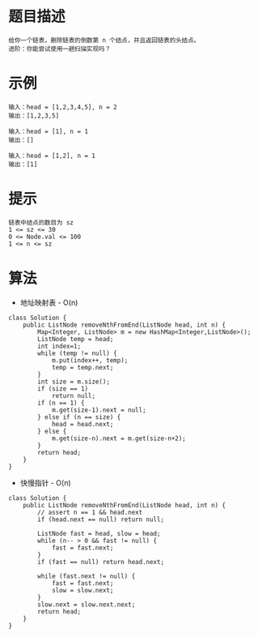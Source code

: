 # 题目描述
	给你一个链表，删除链表的倒数第 n 个结点，并且返回链表的头结点。
	进阶：你能尝试使用一趟扫描实现吗？

# 示例
	输入：head = [1,2,3,4,5], n = 2
	输出：[1,2,3,5]

	输入：head = [1], n = 1
	输出：[]

	输入：head = [1,2], n = 1
	输出：[1]

# 提示
	链表中结点的数目为 sz
	1 <= sz <= 30
	0 <= Node.val <= 100
	1 <= n <= sz

# 算法
* 地址映射表 - O(n)
```
class Solution {
    public ListNode removeNthFromEnd(ListNode head, int n) {
        Map<Integer, ListNode> m = new HashMap<Integer,ListNode>();
        ListNode temp = head;
        int index=1;
        while (temp != null) {
            m.put(index++, temp);
            temp = temp.next;
        }
        int size = m.size();
        if (size == 1)
            return null;
        if (n == 1) {
            m.get(size-1).next = null;
        } else if (n == size) {
            head = head.next;
        } else {
            m.get(size-n).next = m.get(size-n+2);
        }
        return head;
    }
}
```

* 快慢指针 - O(n)
```
class Solution {
    public ListNode removeNthFromEnd(ListNode head, int n) {
    	// assert n == 1 && head.next
    	if (head.next == null) return null;
    	
    	ListNode fast = head, slow = head;
    	while (n-- > 0 && fast != null) {
    		fast = fast.next;
    	}
    	if (fast == null) return head.next;
    	
    	while (fast.next != null) {
    		fast = fast.next;
    		slow = slow.next;
    	}
    	slow.next = slow.next.next;
    	return head;
    }
}
```
